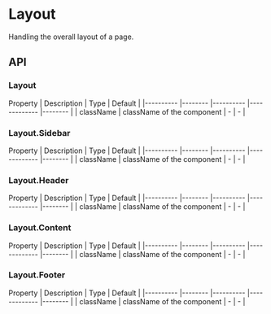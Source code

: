 # Layout

Handling the overall layout of a page.

<Demos />

## API

### Layout
Property    | Description    | Type      | Default   |
|---------- |-------- |---------- |-------------  |-------- |
| className | className of the component | - | - |

### Layout.Sidebar
Property    | Description    | Type      | Default   |
|---------- |-------- |---------- |-------------  |-------- |
| className | className of the component | - | - |

### Layout.Header
Property    | Description    | Type      | Default   |
|---------- |-------- |---------- |-------------  |-------- |
| className | className of the component | - | - |

### Layout.Content
Property    | Description    | Type      | Default   |
|---------- |-------- |---------- |-------------  |-------- |
| className | className of the component | - | - |

### Layout.Footer
Property    | Description    | Type      | Default   |
|---------- |-------- |---------- |-------------  |-------- |
| className | className of the component | - | - |